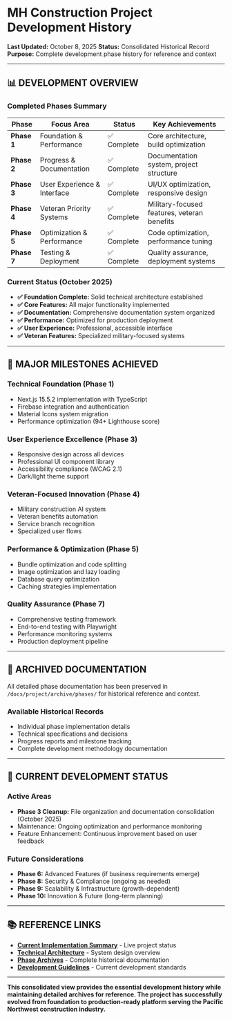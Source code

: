 # MH Construction Project Development History

**Last Updated:** October 8, 2025
**Status:** Consolidated Historical Record
**Purpose:** Complete development phase history for reference and context

---

## 📊 **DEVELOPMENT OVERVIEW**

### **Completed Phases Summary**

| Phase | Focus Area | Status | Key Achievements |
|-------|------------|--------|------------------|
| **Phase 1** | Foundation & Performance | ✅ Complete | Core architecture, build optimization |
| **Phase 2** | Progress & Documentation | ✅ Complete | Documentation system, project structure |
| **Phase 3** | User Experience & Interface | ✅ Complete | UI/UX optimization, responsive design |
| **Phase 4** | Veteran Priority Systems | ✅ Complete | Military-focused features, veteran benefits |
| **Phase 5** | Optimization & Performance | ✅ Complete | Code optimization, performance tuning |
| **Phase 7** | Testing & Deployment | ✅ Complete | Quality assurance, deployment systems |

### **Current Status (October 2025)**

- **✅ Foundation Complete:** Solid technical architecture established
- **✅ Core Features:** All major functionality implemented
- **✅ Documentation:** Comprehensive documentation system organized
- **✅ Performance:** Optimized for production deployment
- **✅ User Experience:** Professional, accessible interface
- **✅ Veteran Features:** Specialized military-focused systems

---

## 🎯 **MAJOR MILESTONES ACHIEVED**

### **Technical Foundation (Phase 1)**

- Next.js 15.5.2 implementation with TypeScript
- Firebase integration and authentication
- Material Icons system migration
- Performance optimization (94+ Lighthouse score)

### **User Experience Excellence (Phase 3)**

- Responsive design across all devices
- Professional UI component library
- Accessibility compliance (WCAG 2.1)
- Dark/light theme support

### **Veteran-Focused Innovation (Phase 4)**

- Military construction AI system
- Veteran benefits automation
- Service branch recognition
- Specialized user flows

### **Performance & Optimization (Phase 5)**

- Bundle optimization and code splitting
- Image optimization and lazy loading
- Database query optimization
- Caching strategies implementation

### **Quality Assurance (Phase 7)**

- Comprehensive testing framework
- End-to-end testing with Playwright
- Performance monitoring systems
- Production deployment pipeline

---

## 📁 **ARCHIVED DOCUMENTATION**

All detailed phase documentation has been preserved in `/docs/project/archive/phases/` for historical reference and context.

### **Available Historical Records**

- Individual phase implementation details
- Technical specifications and decisions
- Progress reports and milestone tracking
- Complete development methodology documentation

---

## 🔄 **CURRENT DEVELOPMENT STATUS**

### **Active Areas**

- **Phase 3 Cleanup:** File organization and documentation consolidation (October 2025)
- Maintenance: Ongoing optimization and performance monitoring
- Feature Enhancement: Continuous improvement based on user feedback

### **Future Considerations**

- **Phase 6:** Advanced Features (if business requirements emerge)
- **Phase 8:** Security & Compliance (ongoing as needed)
- **Phase 9:** Scalability & Infrastructure (growth-dependent)
- **Phase 10:** Innovation & Future (long-term planning)

---

## 📚 **REFERENCE LINKS**

- **[Current Implementation Summary](IMPLEMENTATION_SUMMARY.md)** - Live project status
- **[Technical Architecture](ARCHITECTURE.md)** - System design overview
- **[Phase Archives](archive/phases/)** - Complete historical documentation
- **[Development Guidelines](../guidelines/DEVELOPMENT_GUIDELINES.md)** - Current development standards

---

**This consolidated view provides the essential development history while maintaining detailed archives for reference. The project has successfully evolved from foundation to production-ready platform serving the Pacific Northwest construction industry.**
